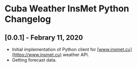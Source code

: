 # Cuba Weather InsMet Python Changelog

## [0.0.1] - Febrary 11, 2020

* Initial implementation of Python client for [www.insmet.cu](https://www.insmet.cu) weather API.
* Getting forecast data.